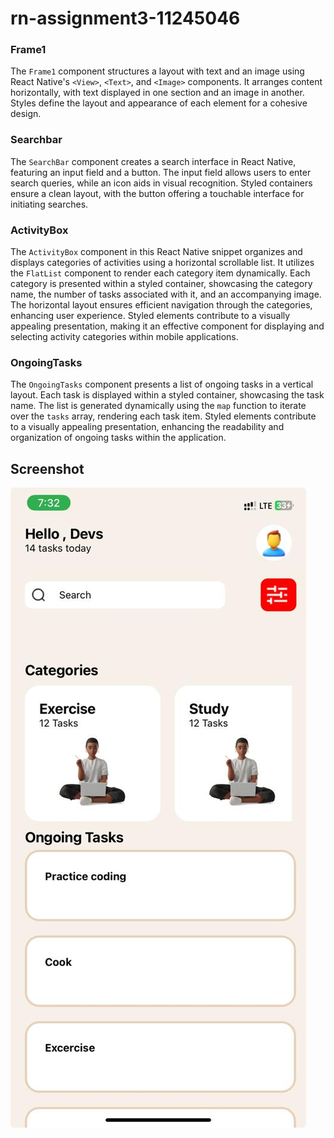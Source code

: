 # rn-assignment3-11245046



### Frame1

The `Frame1` component structures a layout with text and an image using React Native's `<View>`, `<Text>`, and `<Image>` components. It arranges content horizontally, with text displayed in one section and an image in another. Styles define the layout and appearance of each element for a cohesive design.


### Searchbar

The `SearchBar` component creates a search interface in React Native, featuring an input field and a button. The input field allows users to enter search queries, while an icon aids in visual recognition. Styled containers ensure a clean layout, with the button offering a touchable interface for initiating searches.


### ActivityBox

The `ActivityBox` component in this React Native snippet organizes and displays categories of activities using a horizontal scrollable list. It utilizes the `FlatList` component to render each category item dynamically. Each category is presented within a styled container, showcasing the category name, the number of tasks associated with it, and an accompanying image. The horizontal layout ensures efficient navigation through the categories, enhancing user experience. Styled elements contribute to a visually appealing presentation, making it an effective component for displaying and selecting activity categories within mobile applications.


### OngoingTasks

The `OngoingTasks` component presents a list of ongoing tasks in a vertical layout. Each task is displayed within a styled container, showcasing the task name. The list is generated dynamically using the `map` function to iterate over the `tasks` array, rendering each task item. Styled elements contribute to a visually appealing presentation, enhancing the readability and organization of ongoing tasks within the application.

## Screenshot

![Application screenshot](result.jpg)